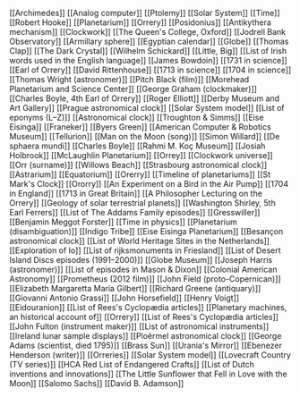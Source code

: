 [[Archimedes]]
[[Analog computer]]
[[Ptolemy]]
[[Solar System]]
[[Time]]
[[Robert Hooke]]
[[Planetarium]]
[[Orrery]]
[[Posidonius]]
[[Antikythera mechanism]]
[[Clockwork]]
[[The Queen's College, Oxford]]
[[Jodrell Bank Observatory]]
[[Armillary sphere]]
[[Egyptian calendar]]
[[Globe]]
[[Thomas Clap]]
[[The Dark Crystal]]
[[Wilhelm Schickard]]
[[Little, Big]]
[[List of Irish words used in the English language]]
[[James Bowdoin]]
[[1731 in science]]
[[Earl of Orrery]]
[[David Rittenhouse]]
[[1713 in science]]
[[1704 in science]]
[[Thomas Wright (astronomer)]]
[[Pitch Black (film)]]
[[Morehead Planetarium and Science Center]]
[[George Graham (clockmaker)]]
[[Charles Boyle, 4th Earl of Orrery]]
[[Roger Elliott]]
[[Derby Museum and Art Gallery]]
[[Prague astronomical clock]]
[[Solar System model]]
[[List of eponyms (L–Z)]]
[[Astronomical clock]]
[[Troughton & Simms]]
[[Eise Eisinga]]
[[Franeker]]
[[Byers Green]]
[[American Computer & Robotics Museum]]
[[Tellurion]]
[[Man on the Moon (song)]]
[[Simon Willard]]
[[De sphaera mundi]]
[[Charles Boyle]]
[[Rahmi M. Koç Museum]]
[[Josiah Holbrook]]
[[McLaughlin Planetarium]]
[[Orrey]]
[[Clockwork universe]]
[[Orr (surname)]]
[[Willows Beach]]
[[Strasbourg astronomical clock]]
[[Astrarium]]
[[Equatorium]]
[[Orerry]]
[[Timeline of planetariums]]
[[St Mark's Clock]]
[[Ororry]]
[[An Experiment on a Bird in the Air Pump]]
[[1704 in England]]
[[1713 in Great Britain]]
[[A Philosopher Lecturing on the Orrery]]
[[Geology of solar terrestrial planets]]
[[Washington Shirley, 5th Earl Ferrers]]
[[List of The Addams Family episodes]]
[[Gresswiller]]
[[Benjamin Meggot Forster]]
[[Time in physics]]
[[Planetarium (disambiguation)]]
[[Indigo Tribe]]
[[Eise Eisinga Planetarium]]
[[Besançon astronomical clock]]
[[List of World Heritage Sites in the Netherlands]]
[[Exploration of Io]]
[[List of rijksmonuments in Friesland]]
[[List of Desert Island Discs episodes (1991–2000)]]
[[Globe Museum]]
[[Joseph Harris (astronomer)]]
[[List of episodes in Mason & Dixon]]
[[Colonial American Astronomy]]
[[Prometheus (2012 film)]]
[[John Field (proto-Copernican)]]
[[Elizabeth Margaretta Maria Gilbert]]
[[Richard Greene (antiquary)]]
[[Giovanni Antonio Grassi]]
[[John Horsefield]]
[[Henry Voigt]]
[[Eidouranion]]
[[List of Rees's Cyclopædia articles]]
[[Planetary machines, an historical account of]]
[[Orrery]]
[[List of Rees's Cyclopædia articles]]
[[John Fulton (instrument maker)]]
[[List of astronomical instruments]]
[[Ireland lunar sample displays]]
[[Ploërmel astronomical clock]]
[[George Adams (scientist, died 1795)]]
[[Brass Sun]]
[[Urania's Mirror]]
[[Ebenezer Henderson (writer)]]
[[Orreries]]
[[Solar System model]]
[[Lovecraft Country (TV series)]]
[[HCA Red List of Endangered Crafts]]
[[List of Dutch inventions and innovations]]
[[The Little Sunflower that Fell in Love with the Moon]]
[[Salomo Sachs]]
[[David B. Adamson]]
